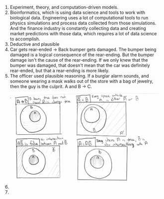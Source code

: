 1. Experiment, theory, and computation-driven models.
2. Bioinformatics, which is using data science and tools to work with biological data. Engineering uses a lot of computational tools to run physics simulations and process data collected from those simulations. And the finance industry is constantly collecting data and creating market predictions with those data, which requires a lot of data science to accomplish.
3. Deductive and plausible
4. Car gets rear-ended -> Back bumper gets damaged. The bumper being damaged is a logical consequence of the rear-ending. But the bumper damage isn't the cause of the rear-ending. If we only knew that the bumper was damaged, that doesn't mean that the car was definitely rear-ended, but that a rear-ending is more likely.
5. The officer used plausible reasoning. If a burglar alarm sounds, and someone wearing a mask walks out of the store with a bag of jewelry, then the guy is the culprit. A and B -> C.
6. ![6](6.png)
7. 
